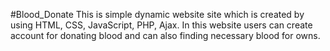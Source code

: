 #Blood_Donate
This is simple dynamic website site which is created by using HTML, CSS, JavaScript, PHP, Ajax.
In this website users can create account for donating blood and can also finding necessary blood for owns.
